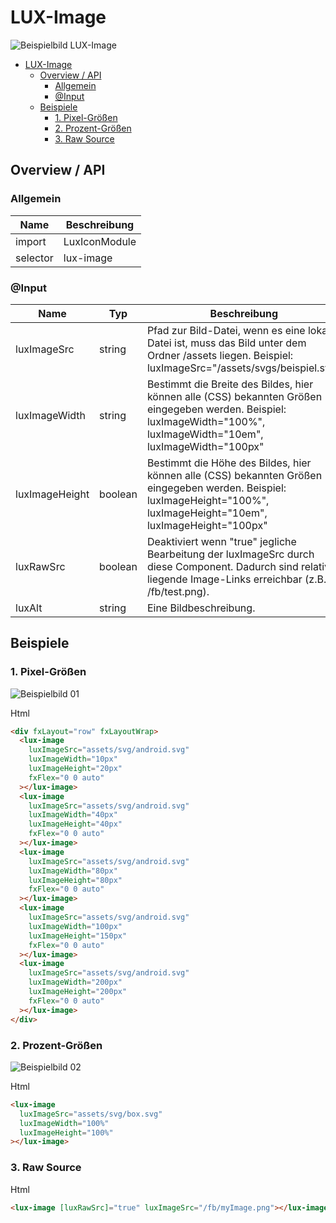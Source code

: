 # LUX-Image

![Beispielbild LUX-Image](https://raw.githubusercontent.com/wiki/IHK-GfI/lux-components/Versions/v15/lux‐image-v15-img.png)

- [LUX-Image](#lux-image)
  - [Overview / API](#overview--api)
    - [Allgemein](#allgemein)
    - [@Input](#input)
  - [Beispiele](#beispiele)
    - [1. Pixel-Größen](#1-pixel-größen)
    - [2. Prozent-Größen](#2-prozent-größen)
    - [3. Raw Source](#3-raw-source)

## Overview / API

### Allgemein

| Name     | Beschreibung  |
| -------- | ------------- |
| import   | LuxIconModule |
| selector | lux-image     |

### @Input

| Name           | Typ     | Beschreibung                                                                                                                                                            |
| -------------- | ------- | ----------------------------------------------------------------------------------------------------------------------------------------------------------------------- |
| luxImageSrc    | string  | Pfad zur Bild-Datei, wenn es eine lokale Datei ist, muss das Bild unter dem Ordner /assets liegen. Beispiel: luxImageSrc="/assets/svgs/beispiel.svg"                    |
| luxImageWidth  | string  | Bestimmt die Breite des Bildes, hier können alle (CSS) bekannten Größen eingegeben werden. Beispiel: luxImageWidth="100%", luxImageWidth="10em", luxImageWidth="100px"  |
| luxImageHeight | boolean | Bestimmt die Höhe des Bildes, hier können alle (CSS) bekannten Größen eingegeben werden. Beispiel: luxImageHeight="100%", luxImageHeight="10em", luxImageHeight="100px" |
| luxRawSrc      | boolean | Deaktiviert wenn "true" jegliche Bearbeitung der luxImageSrc durch diese Component. Dadurch sind relativ liegende Image-Links erreichbar (z.B. /fb/test.png).           |
| luxAlt         | string  | Eine Bildbeschreibung.                                                                                                                                                  |

## Beispiele

### 1. Pixel-Größen

![Beispielbild 01](https://raw.githubusercontent.com/wiki/IHK-GfI/lux-components/Versions/v15/lux‐image-v15-img-01.png)

Html

```html
<div fxLayout="row" fxLayoutWrap>
  <lux-image
    luxImageSrc="assets/svg/android.svg"
    luxImageWidth="10px"
    luxImageHeight="20px"
    fxFlex="0 0 auto"
  ></lux-image>
  <lux-image
    luxImageSrc="assets/svg/android.svg"
    luxImageWidth="40px"
    luxImageHeight="40px"
    fxFlex="0 0 auto"
  ></lux-image>
  <lux-image
    luxImageSrc="assets/svg/android.svg"
    luxImageWidth="80px"
    luxImageHeight="80px"
    fxFlex="0 0 auto"
  ></lux-image>
  <lux-image
    luxImageSrc="assets/svg/android.svg"
    luxImageWidth="100px"
    luxImageHeight="150px"
    fxFlex="0 0 auto"
  ></lux-image>
  <lux-image
    luxImageSrc="assets/svg/android.svg"
    luxImageWidth="200px"
    luxImageHeight="200px"
    fxFlex="0 0 auto"
  ></lux-image>
</div>
```

### 2. Prozent-Größen

![Beispielbild 02](https://raw.githubusercontent.com/wiki/IHK-GfI/lux-components/Versions/v15/lux‐image-v15-img-02.png)

Html

```html
<lux-image
  luxImageSrc="assets/svg/box.svg"
  luxImageWidth="100%"
  luxImageHeight="100%"
></lux-image>
```

### 3. Raw Source

Html

```html
<lux-image [luxRawSrc]="true" luxImageSrc="/fb/myImage.png"></lux-image>
```
